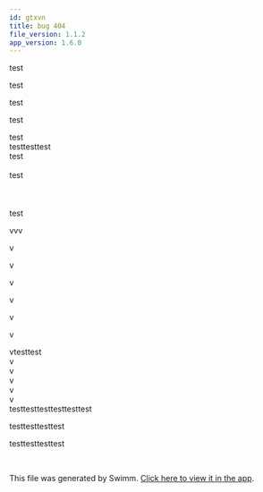 ```yaml
---
id: gtxvn
title: bug 404
file_version: 1.1.2
app_version: 1.6.0
---
```


test

test

test

test

test<br/>
testtesttest<br/>
test<br/>
<br/>test<br/>
<br/><br/><br/>test

vvv

v

v

v

v

v

v

vtesttest<br/>
v<br/>
v<br/>
v<br/>
v<br/>
v<br/>
testtesttesttesttesttest

testtesttesttest

testtesttesttest

<br/>

This file was generated by Swimm. [Click here to view it in the app](https://swimm-web-app.web.app/repos/Z2l0aHViJTNBJTNBTm9hUmVwbyUzQSUzQU5vYW96ZXI=/docs/gtxvn).
